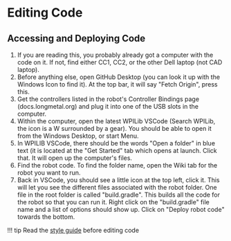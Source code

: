 # Editing Code
## Accessing and Deploying Code
1. If you are reading this, you probably already got a computer with the code on it. If not, find either CC1, CC2, or the other Dell laptop (not CAD laptop).
2. Before anything else, open GitHub Desktop (you can look it up with the Windows Icon to find it). At the top bar, it will say "Fetch Origin", press this. 
3. Get the controllers listed in the robot's Controller Bindings page (docs.longmetal.org) and plug it into one of the USB slots in the computer.
4. Within the computer, open the latest WPILib VSCode (Search WPILib, the icon is a W surrounded by a gear). You should be able to open it from the Windows Desktop, or start Menu.
5. In WPILIB VSCode, there should be the words "Open a folder" in blue text (it is located at the "Get Started" tab which opens at launch. Click that. It will open up the computer's files.
6. Find the robot code. To find the folder name, open the Wiki tab for the robot you want to run. 
7. Back in VSCode, you should see a little icon at the top left, click it. This will let you see the different files associated with the robot folder. One file in the root folder is called "build.gradle". This builds all the code for the robot so that you can run it. Right click on the "build.gradle" file name and a list of options should show up. Click on "Deploy robot code" towards the bottom. 

!!! tip
    Read the [style guide](style-guide.md) before editing code
